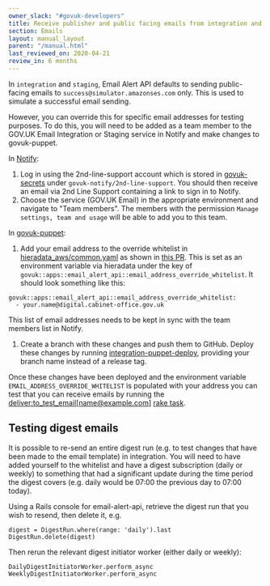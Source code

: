 ```yaml
---
owner_slack: "#govuk-developers"
title: Receive publisher and public facing emails from integration and staging
section: Emails
layout: manual_layout
parent: "/manual.html"
last_reviewed_on: 2020-04-21
review_in: 6 months
---
```


In `integration` and `staging`, Email Alert API defaults to sending
public-facing emails to `success@simulator.amazonses.com` only. This is used to
simulate a successful email sending.

However, you can override this for specific email addresses for testing
purposes. To do this, you will need to be added as a team member to
the GOV.UK Email Integration or Staging service in Notify and make
changes to govuk-puppet.

In [Notify][]:

1. Log in using the 2nd-line-support account which is stored in
   [govuk-secrets][] under `govuk-notify/2nd-line-support`. You should
   then receive an email via 2nd Line Support containing a link to
   sign in to Notify.
1. Choose the service (GOV.UK Email) in the appropriate environment
   and navigate to "Team members".  The members with the permission
   `Manage settings, team and usage` will be able to add you to this
   team.

In [govuk-puppet][]:

1. Add your email address to the override whitelist in
[hieradata_aws/common.yaml][] as shown in [this PR][].
This is set as an environment variable via hieradata under the key of
`govuk::apps::email_alert_api::email_address_override_whitelist`. It should look
something like this:
```
govuk::apps::email_alert_api::email_address_override_whitelist:
  - your.name@digital.cabinet-office.gov.uk
```
This list of email addresses needs to be kept in sync with the team members list
in Notify.
1. Create a branch with these changes and push them to GitHub. Deploy these
changes by running [integration-puppet-deploy][], providing your branch name
instead of a release tag.

Once these changes have been deployed and the environment variable
`EMAIL_ADDRESS_OVERRIDE_WHITELIST` is populated with your address you can test
that you can receive emails by running the
[deliver:to_test_email[name@example.com]][deliver-task] [rake task].

## Testing digest emails

It is possible to re-send an entire digest run (e.g. to test changes that have
been made to the email template) in integration.  You will need to have added
yourself to the whitelist and have a digest subscription (daily or weekly) to
something that had a significant update during the time period the digest covers
(e.g. daily would be 07:00 the previous day to 07:00 today).

Using a Rails console for email-alert-api, retrieve the digest run that you wish
to resend, then delete it, e.g.

```
digest = DigestRun.where(range: 'daily').last
DigestRun.delete(digest)
```

Then rerun the relevant digest initiator worker (either daily or weekly):

```
DailyDigestInitiatorWorker.perform_async
WeeklyDigestInitiatorWorker.perform_async
```

[Notify]: https://www.notifications.service.gov.uk
[govuk-secrets]: https://github.com/alphagov/govuk-secrets
[govuk-puppet]: https://github.com/alphagov/govuk-puppet
[hieradata_aws/common.yaml]: https://github.com/alphagov/govuk-puppet/blob/master/hieradata_aws/common.yaml
[this PR]: https://github.com/alphagov/govuk-puppet/pull/10307
[integration-puppet-deploy]: https://ci.integration.publishing.service.gov.uk/job/integration-puppet-deploy/build?delay=0sec
[deliver-task]: https://deploy.integration.publishing.service.gov.uk/job/run-rake-task/parambuild/?TARGET_APPLICATION=email-alert-api&MACHINE_CLASS=email_alert_api&RAKE_TASK=deliver:to_test_email[name@example.com]
[rake task]: https://github.com/alphagov/email-alert-api/blob/master/lib/tasks/deliver.rake#L19
